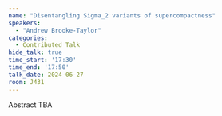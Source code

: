 ```yaml
---
name: "Disentangling Sigma_2 variants of supercompactness"
speakers:
  - "Andrew Brooke-Taylor"
categories:
  - Contributed Talk
hide_talk: true
time_start: '17:30'
time_end: '17:50'
talk_date: 2024-06-27
room: J431
---
```


Abstract TBA
